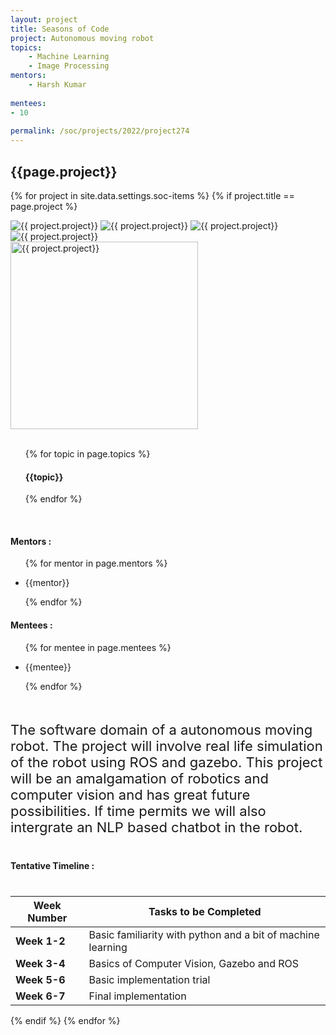 ```yaml
---
layout: project
title: Seasons of Code
project: Autonomous moving robot
topics:
    - Machine Learning
    - Image Processing
mentors:
    - Harsh Kumar
    
mentees:
- 10
    
permalink: /soc/projects/2022/project274
---
```


<h2 class="display1 m-3 p-3 text-center project-title">{{page.project}}</h2>

{% for project in site.data.settings.soc-items %}
{% if project.title == page.project %}
<div class ="img-soc d-block"> 
    <img src="{{ site.baseurl }}/{{ project.image }}" alt="{{ project.project}}" class="image-1">
    <img src="{{ site.baseurl }}/{{ project.image }}" alt="{{ project.project}}" class="image-2">
    <img src="{{ site.baseurl }}/{{ project.image }}" alt="{{ project.project}}" class="image-3">
    <img src="{{ site.baseurl }}/{{ project.image }}" alt="{{ project.project}}" class="image-4">
</div>
<div class = "mobile-img-soc">
  <img src="{{ site.baseurl }}/{{ project.image }}"  width = "300" height="300" alt="{{ project.project}}" class="border rounded">
  </div>
<div>
    <br>
    <ul>
        {% for topic in page.topics %}
        <li style = "display: inline"><h4 class="text-primary text-center">{{topic}}</h4></li>
        {% endfor %}
    </ul>
    <br>
    <h4 class="display3  ">Mentors :</h4> 
    <ul>
        {% for mentor in page.mentors %}
        <li><p class="lead">{{mentor}}</p></li>
        {% endfor %}
    </ul>
    <h4 class="display3  ">Mentees :</h4> 
    <ul>
        {% for mentee in page.mentees %}
        <li><p class="lead">{{mentee}}</p></li>
        {% endfor %}
    </ul>
</div>
<div>
    <p class="display3 project-desc" style = "font-size:22px;" >
        <br>
        The software domain of a autonomous moving robot. The project will involve real life simulation of the robot using ROS and gazebo. This project will be an amalgamation of robotics and computer vision and has great future possibilities. If time permits we will also intergrate an NLP based chatbot in the robot.
</p>
</div>
<div class ="d-flex">
<div>
    <h4 class="display3" style="margin:40px 0px 40px 0px;">Tentative Timeline :</h4>
    <table class = "table table-striped w-100">
  <thead>
    <tr>
      <th>Week Number</th>
      <th>Tasks to be Completed</th>
    </tr>
  </thead>
  <tbody>
    <tr>
      <td><strong>Week 1-2</strong></td>
      <td>Basic familiarity with python and a bit of machine learning </td>
    </tr>
    <tr>
      <td><strong>Week 3-4 </strong></td>
      <td>Basics of Computer Vision, Gazebo and ROS

 </td>
    </tr>
    <tr>
      <td><strong>Week 5-6  </strong></td>
      <td>Basic implementation trial</td>
    </tr>
    <tr>
      <td><strong>Week 6-7  </strong></td>
      <td> Final implementation</td>
    </tr>
    </tbody>
    </table>
</div>
</div>
{% endif %}
{% endfor %}

